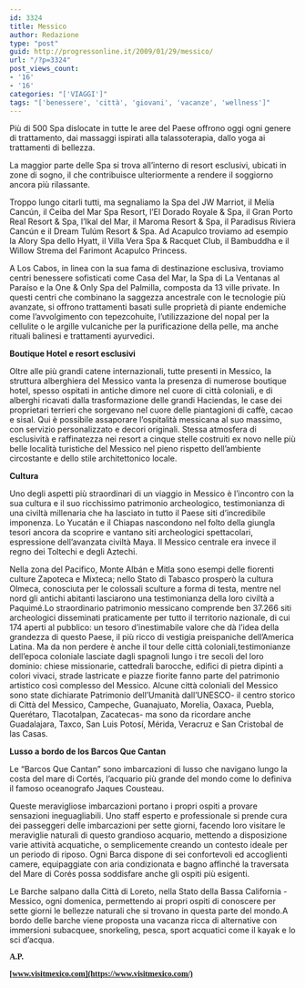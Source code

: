 ```yaml
---
id: 3324
title: Messico
author: Redazione
type: "post"
guid: http://progressonline.it/2009/01/29/messico/
url: "/?p=3324"
post_views_count:
- '16'
- '16'
categories: "['VIAGGI']"
tags: "['benessere', 'città', 'giovani', 'vacanze', 'wellness']"
---
```


 Più di 500 Spa dislocate in tutte le aree del Paese offrono oggi ogni genere di trattamento, dai massaggi ispirati alla talassoterapia, dallo yoga ai trattamenti di bellezza.

La maggior parte delle Spa si trova all’interno di resort esclusivi, ubicati in zone di sogno, il che contribuisce ulteriormente a rendere il soggiorno ancora più rilassante.

Troppo lungo citarli tutti, ma segnaliamo la Spa del JW Marriot, il Melía Cancún, il Ceiba del Mar Spa Resort, l’El Dorado Royale &amp; Spa, il Gran Porto Real Resort &amp; Spa, l’Ikal del Mar, il Maroma Resort &amp; Spa, il Paradisus Riviera Cancún e il Dream Tulúm Resort &amp; Spa. Ad Acapulco troviamo ad esempio la Alory Spa dello Hyatt, il Villa Vera Spa &amp; Racquet Club, il Bambuddha e il Willow Strema del Farimont Acapulco Princess.

A Los Cabos, in linea con la sua fama di destinazione esclusiva, troviamo centri benessere sofisticati come Casa del Mar, la Spa di La Ventanas al Paraíso e la One &amp; Only Spa del Palmilla, composta da 13 ville private. In questi centri che combinano la saggezza ancestrale con le tecnologie più avanzate, si offrono trattamenti basati sulle proprietà di piante endemiche come l’avvolgimento con tepezcohuite, l’utilizzazione del nopal per la cellulite o le argille vulcaniche per la purificazione della pelle, ma anche rituali balinesi e trattamenti ayurvedici.

**Boutique Hotel e resort esclusivi**

Oltre alle più grandi catene internazionali, tutte presenti in Messico, la struttura alberghiera del Messico vanta la presenza di numerose boutique hotel, spesso ospitati in antiche dimore nel cuore di città coloniali, e di alberghi ricavati dalla trasformazione delle grandi Haciendas, le case dei proprietari terrieri che sorgevano nel cuore delle piantagioni di caffè, cacao e sisal. Qui è possibile assaporare l’ospitalità messicana al suo massimo, con servizio personalizzato e decori originali. Stessa atmosfera di esclusività e raffinatezza nei resort a cinque stelle costruiti ex novo nelle più belle località turistiche del Messico nel pieno rispetto dell’ambiente circostante e dello stile architettonico locale.

  **Cultura**

Uno degli aspetti più straordinari di un viaggio in Messico è l’incontro con la sua cultura e il suo ricchissimo patrimonio archeologico, testimonianza di una civiltà millenaria che ha lasciato in tutto il Paese siti d’incredibile imponenza. Lo Yucatán e il Chiapas nascondono nel folto della giungla tesori ancora da scoprire e vantano siti archeologici spettacolari, espressione dell’avanzata civiltà Maya. Il Messico centrale era invece il regno dei Toltechi e degli Aztechi.

Nella zona del Pacifico, Monte Albán e Mitla sono esempi delle fiorenti culture Zapoteca e Mixteca; nello Stato di Tabasco prosperò la cultura Olmeca, conosciuta per le colossali sculture a forma di testa, mentre nel nord gli antichi abitanti lasciarono una testimonianza della loro civiltà a Paquimé.Lo straordinario patrimonio messicano comprende ben 37.266 siti archeologici disseminati praticamente per tutto il territorio nazionale, di cui 174 aperti al pubblico: un tesoro d’inestimabile valore che dà l’idea della grandezza di questo Paese, il più ricco di vestigia preispaniche dell’America Latina. Ma da non perdere è anche il tour delle città coloniali,testimonianze dell’epoca coloniale lasciate dagli spagnoli lungo i tre secoli del loro dominio: chiese missionarie, cattedrali barocche, edifici di pietra dipinti a colori vivaci, strade lastricate e piazze fiorite fanno parte del patrimonio artistico così complesso del Messico. Alcune città coloniali del Messico sono state dichiarate Patrimonio dell’Umanità dall’UNESCO- il centro storico di Città del Messico, Campeche, Guanajuato, Morelia, Oaxaca, Puebla, Querétaro, Tlacotalpan, Zacatecas- ma sono da ricordare anche Guadalajara, Taxco, San Luis Potosí, Mérida, Veracruz e San Cristobal de las Casas.

   
**Lusso a bordo de los Barcos Que Cantan**

Le “Barcos Que Cantan” sono imbarcazioni di lusso che navigano lungo la costa del mare di Cortés, l’acquario più grande del mondo come lo definiva il famoso oceanografo Jaques Cousteau.

Queste meravigliose imbarcazioni portano i propri ospiti a provare sensazioni ineguagliabili. Uno staff esperto e professionale si prende cura dei passeggeri delle imbarcazioni per sette giorni, facendo loro visitare le meraviglie naturali di questo grandioso acquario, mettendo a disposizione varie attività acquatiche, o semplicemente creando un contesto ideale per un periodo di riposo. Ogni Barca dispone di sei confortevoli ed accoglienti camere, equipaggiate con aria condizionata e bagno affinché la traversata del Mare di Corés possa soddisfare anche gli ospiti più esigenti.

Le Barche salpano dalla Città di Loreto, nella Stato della Bassa California - Messico, ogni domenica, permettendo ai propri ospiti di conoscere per sette giorni le bellezze naturali che si trovano in questa parte del mondo.A bordo delle barche viene proposta una vacanza ricca di alternative con immersioni subacquee, snorkeling, pesca, sport acquatici come il kayak e lo sci d’acqua.

<span style="font-family: Tahoma">**A.P.**</span>

<span style="font-family: Tahoma">**[www.visitmexico.com](https://www.visitmexico.com/)** </span>